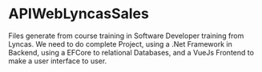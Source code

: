 # APIWebLyncasSales
Files generate from course training in Software Developer training from Lyncas. We need to do complete Project, using a .Net Framework in Backend, using a EFCore to relational Databases, and a VueJs Frontend to make a user interface to user.
